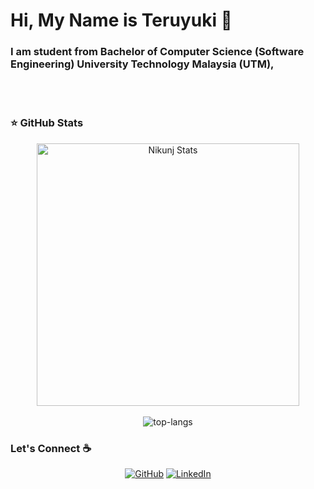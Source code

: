 ### <h1 align="left"> Hi, My Name is Teruyuki 👋 </h1>

<h3 align="left">I am student from Bachelor of Computer Science (Software Engineering) University Technology Malaysia (UTM), </h3>
	<br />
	<br />

 ### ⭐ GitHub Stats

 <p align="center"> 
    <img src="https://github-readme-stats.vercel.app/api?username=steruyuki99&count_private=true&show_icons=true&theme=dark&line" alt="Nikunj Stats" width="420"/> 
	 <br />
  <br />
  <img src="https://github-readme-stats.vercel.app/api/top-langs/?username=steruyuki99&layout=compact&theme=dark" alt="top-langs" />
 </p>

### Let's Connect :coffee:
<p align="center">
	<a href="https://github.com/steruyuki99"><img src="https://img.icons8.com/bubbles/50/000000/github.png" alt="GitHub"/></a>
	<a href="https://www.linkedin.com/in/muhd-teruyuki-a5a9711a3/"><img src="https://img.icons8.com/bubbles/50/000000/linkedin.png" alt="LinkedIn"/></a>
</p>


<!--
**steruyuki99/steruyuki99** is a ✨ _special_ ✨ repository because its `README.md` (this file) appears on your GitHub profile.

Here are some ideas to get you started:

- 🔭 I’m currently working on ...
- 🌱 I’m currently learning ...
- 👯 I’m looking to collaborate on ...
- 🤔 I’m looking for help with ...
- 💬 Ask me about ...
- 📫 How to reach me: ...
- 😄 Pronouns: ...
- ⚡ Fun fact: ...
-->
